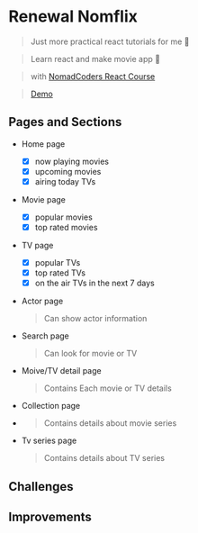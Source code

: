 # Renewal Nomflix

> Just more practical react tutorials for me 💨

> Learn react and make movie app 🚀

> with [NomadCoders React Course](https://nomadcoders.co/react-for-beginners)

> [Demo](https://gracious-saha-987b9e.netlify.app)

## Pages and Sections

- Home page

  - [x] now playing movies
  - [x] upcoming movies
  - [x] airing today TVs

- Movie page

  - [x] popular movies
  - [x] top rated movies

- TV page

  - [x] popular TVs
  - [x] top rated TVs
  - [x] on the air TVs in the next 7 days

- Actor page
  > Can show actor information

- Search page
  > Can look for movie or TV

- Moive/TV detail page
  > Contains Each movie or TV details

-  Collection page
-  > Contains details about movie series

- Tv series page
  > Contains details about TV series

 ## Challenges

 ## Improvements

